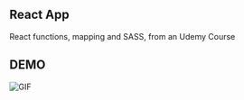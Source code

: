 
## React App

React functions, mapping and SASS, from an Udemy Course


## DEMO

![GIF](monsters.gif)
